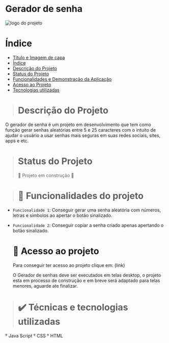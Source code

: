 # Gerador de senha
![logo do projeto]([https://pasteboard.co/HXB31kly6Fr7.png)
# Índice 

* [Título e Imagem de capa](#Título-e-Imagem-de-capa)
* [Índice](#índice)
* [Descrição do Projeto](#descrição-do-projeto)
* [Status do Projeto](#status-do-Projeto)
* [Funcionalidades e Demonstração da Aplicação](#funcionalidades-e-demonstração-da-aplicação)
* [Acesso ao Projeto](#acesso-ao-projeto)
* [Tecnologias utilizadas](#tecnologias-utilizadas)

> # Descrição do Projeto
O gerador de senha é um projeto em desenvolvimento que tem como função gerar senhas aleatórias entre 5 e 25 caracteres com o intuito de ajudar o usuário a usar senhas mais seguras em suas redes sociais, sites, apps e etc. 

> # Status do Projeto
> :construction: Projeto em construção :construction:

> # :hammer: Funcionalidades do projeto

- `Funcionalidade 1`: Conseguir gerar uma senha aleatória com números, letras e símbolos ao apertar o botão sinalizado. 
- `Funcionalidade 2`: Conseguir copiar a senha criado apenas apertando o botão sinalizado.

  # 📁 Acesso ao projeto
  Para conseguir ter acesso ao projeto clique em:
  (link)

  O Gerador de senhas deve ser executados em telas desktop, o projeto esta em processo de construção e em breve será adaptado para telas   menores, aguarde ate finalizar.

> # ✔️ Técnicas e tecnologias utilizadas
  ° Java Script
  ° CSS
  ° HTML
